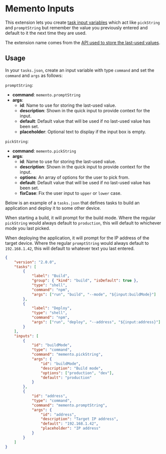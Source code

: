 # Memento Inputs

This extension lets you create [task input variables](https://code.visualstudio.com/docs/editor/variables-reference#_input-variables)
which act like `pickString` and `promptString` but remember the value you
previously entered and default to it the next time they are used.

The extension name comes from the [API used to store the last-used values](https://code.visualstudio.com/api/references/vscode-api#Memento).

## Usage

In your `tasks.json`, create an input variable with type `command` and set the
`command` and `args` as follows:

`promptString`:

* **command**: `memento.promptString`
* **args**:
  * **id**: Name to use for storing the last-used value.
  * **description**: Shown in the quick input to provide context for the input.
  * **default**: Default value that will be used if no last-used value has been set.
  * **placeholder**: Optional text to display if the input box is empty.

`pickString`:

* **command**: `memento.pickString`
* **args**:
  * **id**: Name to use for storing the last-used value.
  * **description**: Shown in the quick input to provide context for the input.
  * **options**: An array of options for the user to pick from.
  * **default**: Default value that will be used if no last-used value has been set.
  * **fixCase**: Fix the user input to `upper` or `lower` case.


Below is an example of a `tasks.json` that defines tasks to build an application
and deploy it to some other device.

When starting a build, it will prompt for the build mode. Where the regular
`pickString` would always default to `production`, this will default to
whichever mode you last picked.

When deploying the application, it will prompt for the IP address of the target
device. Where the regular `promptString` would always default to `192.168.1.42`,
this will default to whatever text you last entered.

```JSON
{
    "version": "2.0.0",
    "tasks": [
        {
            "label": "Build",
            "group": { "kind": "build", "isDefault": true },
            "type": "shell",
            "command": "npm",
            "args": ["run", "build", "--mode", "${input:buildMode}"]
        },
        {
            "label": "Deploy",
            "type": "shell",
            "command": "npm",
            "args": ["run", "deploy", "--address", "${input:address}"]
        }
    ],
    "inputs": [
        {
            "id": "buildMode",
            "type": "command",
            "command": "memento.pickString",
            "args": {
                "id": "buildMode",
                "description": "Build mode",
                "options": ["production", "dev"],
                "default": "production"
            }
        },
        {
            "id": "address",
            "type": "command",
            "command": "memento.promptString",
            "args": {
                "id": "address",
                "description": "Target IP address",
                "default": "192.168.1.42",
                "placeholder": "IP address"
            }
        }
    ]
}
```

